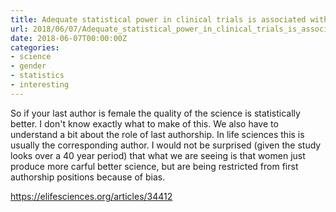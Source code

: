 ```yaml
---
title: Adequate statistical power in clinical trials is associated with the combination of a male first author and a female last author.
url: 2018/06/07/Adequate_statistical_power_in_clinical_trials_is_associated_with_the_combination_of_a_male_first_author_and_a_female_last_author./
date: 2018-06-07T00:00:00Z
categories:
- science
- gender
- statistics
- interesting
---
```

So if your last author is female the quality of the science is statistically better. I don't know exactly what to make of this. We also have to understand a bit about the role of last authorship. In life sciences this is usually the corresponding author. I would not be surprised (given the study looks over a 40 year period) that what we are seeing is that women just produce more carful better science, but are being restricted from first authorship positions because of bias. 

<a href=https://elifesciences.org/articles/34412>https://elifesciences.org/articles/34412</a>